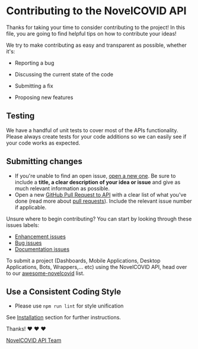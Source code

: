 # Contributing to the NovelCOVID  API

Thanks for taking your time to consider contributing to the project!
In this file, you are going to find helpful tips on how to contribute your ideas!

We try to make contributing as easy and transparent as possible, whether it's:

- Reporting a bug

- Discussing the current state of the code

- Submitting a fix

- Proposing new features


## Testing

We have a handful of unit tests to cover most of the APIs functionality.
Please always create tests for your code additions so we can easily see if your code works as expected.

## Submitting changes

* If you're unable to find an open issue, [open a new one](https://github.com/disease-sh/api/issues/new). Be sure to include a **title, a clear description of your idea or issue** and give as much relevant information as possible.
* Open  a new [GitHub Pull Request to API](https://github.com/disease-sh/api/pulls) with a clear list of what you've done (read more about [pull requests](http://help.github.com/pull-requests/)). Include the relevant issue number if applicable.

Unsure where to begin contributing? You can start by looking through these issues labels:

* [Enhancement issues](https://github.com/disease-sh/api/labels/enhancement) 
* [Bug issues](https://github.com/disease-sh/api/labels/bug) 
* [Documentation issues](https://github.com/disease-sh/api/labels/documentation)

To submit a project (Dashboards, Mobile Applications, Desktop Applications, Bots, Wrappers,... etc) using the NovelCOVID API, head over to our [awesome-novelcovid](https://github.com/NovelCOVID/awesome-novelcovid) list.      

## Use a Consistent Coding Style

- Please use `npm run lint` for style unification

See [Installation](./README.md#installation) section for further instructions.

Thanks! :heart: :heart: :heart:

[NovelCOVID API Team](https://github.com/disease-sh/api#contributors-)

